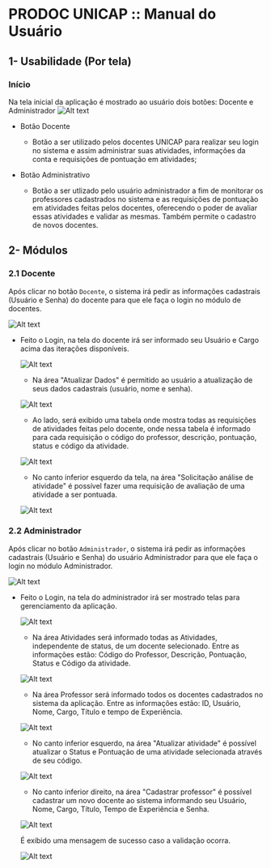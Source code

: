 # PRODOC UNICAP :: Manual do Usuário

## 1- Usabilidade (Por tela)

### Início

Na tela inicial da aplicação é mostrado ao usuário dois botões: Docente e Administrador
![Alt text](https://github.com/rodrigorjsf/ProdocUnicapProject/blob/master/docs/manualUsuario/Telas/telaInicial.jpg)

- Botão Docente
	- Botão a ser utilizado pelos docentes UNICAP para realizar seu login no sistema e assim administrar suas atividades, informações da conta e requisições de pontuação em atividades;
	
- Botão Administrativo
	- Botão a ser utlizado pelo usuário administrador a fim de monitorar os professores cadastrados no sistema e as requisições de pontuação em atividades feitas pelos docentes, oferecendo o poder de avaliar essas atividades e validar as mesmas. Também permite o cadastro de novos docentes.

## 2- Módulos

### 2.1 Docente

Após clicar no botão `Docente`, o sistema irá pedir as informações cadastrais (Usuário e Senha) do docente para que ele faça o login no módulo de docentes.

![Alt text](https://github.com/rodrigorjsf/ProdocUnicapProject/blob/master/docs/manualUsuario/Telas/senhaDocente.jpg)

- Feito o Login, na tela do docente irá ser informado seu Usuário e Cargo acima das iterações disponíveis. 

	![Alt text](https://github.com/rodrigorjsf/ProdocUnicapProject/blob/master/docs/manualUsuario/Telas/mainMenu.jpg)
	
	- Na área "Atualizar Dados" é permitido ao usuário a atualização de seus dados cadastrais (usuário, nome e senha).
	
	![Alt text](https://github.com/rodrigorjsf/ProdocUnicapProject/blob/master/docs/manualUsuario/Telas/attDadosDoc.jpg)
	- Ao lado, será exibido uma tabela onde mostra todas as requisições de atividades feitas pelo docente, onde nessa tabela é informado para cada requisição o código do professor, descrição, pontuação, status e código da atividade.
	
	![Alt text](https://github.com/rodrigorjsf/ProdocUnicapProject/blob/master/docs/manualUsuario/Telas/docenteAtividades.jpg)
	- No canto inferior esquerdo da tela, na área "Solicitação análise de atividade" é possível fazer uma requisição de avaliação de uma atividade a ser pontuada.
	
	![Alt text](https://github.com/rodrigorjsf/ProdocUnicapProject/blob/master/docs/manualUsuario/Telas/novaAtividade.jpg)

### 2.2 Administrador

Após clicar no botão `Administrador`, o sistema irá pedir as informações cadastrais (Usuário e Senha) do usuário Administrador para que ele faça o login no módulo Administrador.

![Alt text](https://github.com/rodrigorjsf/ProdocUnicapProject/blob/master/docs/manualUsuario/Telas/senhaDocente.jpg)

- Feito o Login, na tela do administrador irá ser mostrado telas para gerenciamento da aplicação.

	![Alt text](https://github.com/rodrigorjsf/ProdocUnicapProject/blob/master/docs/manualUsuario/Telas/telaAdm.jpg)
	
	- Na área Atividades será informado todas as Atividades, independente de status, de um docente selecionado. Entre as informações estão: Código do Professor, Descrição, Pontuação, Status e Código da atividade.
	
	![Alt text](https://github.com/rodrigorjsf/ProdocUnicapProject/blob/master/docs/manualUsuario/Telas/atividades.jpg)
	
	- Na área Professor será informado todos os docentes cadastrados no sistema da aplicação. Entre as informações estão: ID, Usuário, Nome, Cargo, Título e tempo de Experiência.
	
	![Alt text](https://github.com/rodrigorjsf/ProdocUnicapProject/blob/master/docs/manualUsuario/Telas/professor.jpg)
	
	- No canto inferior esquerdo, na área "Atualizar atividade" é possível atualizar o Status e Pontuação de uma atividade selecionada através de seu código.
	
	![Alt text](https://github.com/rodrigorjsf/ProdocUnicapProject/blob/master/docs/manualUsuario/Telas/attAtividade.jpg)
	
	- No canto inferior direito, na área "Cadastrar professor" é possível cadastrar um novo docente ao sistema informando seu Usuário, Nome, Cargo, Título, Tempo de Experiência e Senha.
	
	![Alt text](https://github.com/rodrigorjsf/ProdocUnicapProject/blob/master/docs/manualUsuario/Telas/newProfessor.jpg)
		
	É exibido uma mensagem de sucesso caso a validação ocorra.
	
	![Alt text](https://github.com/rodrigorjsf/ProdocUnicapProject/blob/master/docs/manualUsuario/Telas/attRequisicao.jpg)
